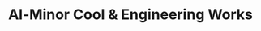 ---
title: "Al-Minor Cool & Engineering Works"
url: /karachi/al-minor-cool-and-engineering-works/
shop: shop
---